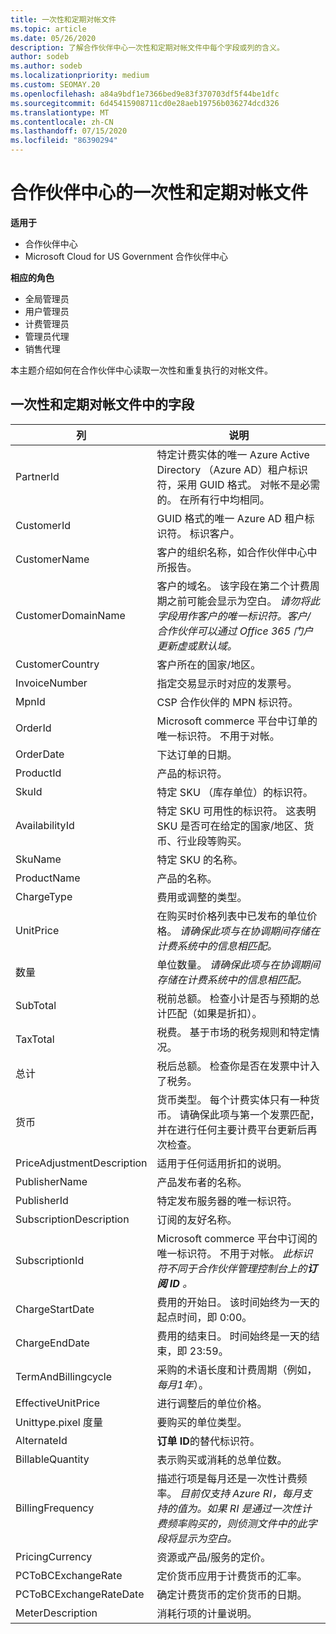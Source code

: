 ```yaml
---
title: 一次性和定期对帐文件
ms.topic: article
ms.date: 05/26/2020
description: 了解合作伙伴中心一次性和定期对帐文件中每个字段或列的含义。
author: sodeb
ms.author: sodeb
ms.localizationpriority: medium
ms.custom: SEOMAY.20
ms.openlocfilehash: a84a9bdf1e7366bed9e83f370703df5f44be1dfc
ms.sourcegitcommit: 6d45415908711cd0e28aeb19756b036274dcd326
ms.translationtype: MT
ms.contentlocale: zh-CN
ms.lasthandoff: 07/15/2020
ms.locfileid: "86390294"
---
```

# <a name="one-time-and-recurring-reconciliation-files-in-partner-center"></a>合作伙伴中心的一次性和定期对帐文件

**适用于**

- 合作伙伴中心
- Microsoft Cloud for US Government 合作伙伴中心

**相应的角色**

- 全局管理员
- 用户管理员
- 计费管理员
- 管理员代理
- 销售代理

本主题介绍如何在合作伙伴中心读取一次性和重复执行的对帐文件。

## <a name="fields-in-one-time-and-recurring-reconciliation-files"></a>一次性和定期对帐文件中的字段

| 列 | 说明 |
| ------ | ----------- |
| PartnerId | 特定计费实体的唯一 Azure Active Directory （Azure AD）租户标识符，采用 GUID 格式。 对帐不是必需的。 在所有行中均相同。 |
| CustomerId | GUID 格式的唯一 Azure AD 租户标识符。 标识客户。 |
| CustomerName | 客户的组织名称，如合作伙伴中心中所报告。 |
| CustomerDomainName | 客户的域名。 该字段在第二个计费周期之前可能会显示为空白。 *请勿将此字段用作客户的唯一标识符。客户/合作伙伴可以通过 Office 365 门户更新虚或默认域。* |
| CustomerCountry | 客户所在的国家/地区。 |
| InvoiceNumber | 指定交易显示时对应的发票号。 |
| MpnId | CSP 合作伙伴的 MPN 标识符。 |
| OrderId | Microsoft commerce 平台中订单的唯一标识符。 不用于对帐。 |
| OrderDate | 下达订单的日期。 |
| ProductId | 产品的标识符。 |
| SkuId | 特定 SKU （库存单位）的标识符。 |
| AvailabilityId | 特定 SKU 可用性的标识符。 这表明 SKU 是否可在给定的国家/地区、货币、行业段等购买。 |
| SkuName | 特定 SKU 的名称。 |
| ProductName | 产品的名称。 |
| ChargeType | 费用或调整的类型。 |
| UnitPrice | 在购买时价格列表中已发布的单位价格。 *请确保此项与在协调期间存储在计费系统中的信息相匹配。* |
| 数量 | 单位数量。 *请确保此项与在协调期间存储在计费系统中的信息相匹配。* |
| SubTotal | 税前总额。 检查小计是否与预期的总计匹配（如果是折扣）。 |
| TaxTotal | 税费。 基于市场的税务规则和特定情况。 |
| 总计 | 税后总额。 检查你是否在发票中计入了税务。 |
| 货币 | 货币类型。 每个计费实体只有一种货币。 请确保此项与第一个发票匹配，并在进行任何主要计费平台更新后再次检查。 |
| PriceAdjustmentDescription | 适用于任何适用折扣的说明。 |
| PublisherName | 产品发布者的名称。
| PublisherId | 特定发布服务器的唯一标识符。 |
| SubscriptionDescription | 订阅的友好名称。 |
| SubscriptionId | Microsoft commerce 平台中订阅的唯一标识符。 不用于对帐。 *此标识符不同于合作伙伴管理控制台上的**订阅 ID** 。* |
| ChargeStartDate | 费用的开始日。 该时间始终为一天的起点时间，即 0:00。 |
| ChargeEndDate | 费用的结束日。 时间始终是一天的结束，即 23:59。 |
| TermAndBillingcycle | 采购的术语长度和计费周期（例如，*每月1年*）。 |
| EffectiveUnitPrice | 进行调整后的单位价格。 |
| Unittype.pixel 度量 | 要购买的单位类型。 |
| AlternateId | **订单 ID**的替代标识符。 |
| BillableQuantity | 表示购买或消耗的总单位数。 |
| BillingFrequency | 描述行项是每月还是一次性计费频率。 *目前仅支持 Azure RI，每月支持的值为。如果 RI 是通过一次性计费频率购买的，则侦测文件中的此字段将显示为空白。* |
| PricingCurrency | 资源或产品/服务的定价。 |
| PCToBCExchangeRate | 定价货币应用于计费货币的汇率。 |
| PCToBCExchangeRateDate | 确定计费货币的定价货币的日期。 |
| MeterDescription | 消耗行项的计量说明。 |
